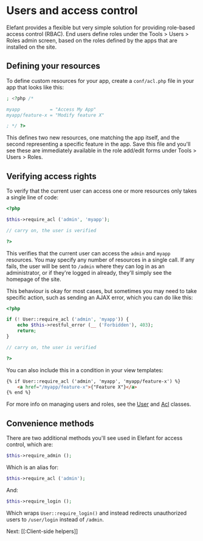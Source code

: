 # Users and access control

Elefant provides a flexible but very simple solution for providing role-based access
control (RBAC). End users define roles under the Tools > Users > Roles admin screen,
based on the roles defined by the apps that are installed on the site.

## Defining your resources

To define custom resources for your app, create a `conf/acl.php` file in your app that
looks like this:

~~~php
; <?php /*

myapp           = "Access My App"
myapp/feature-x = "Modify feature X"

; */ ?>
~~~

This defines two new resources, one matching the app itself, and the second representing
a specific feature in the app. Save this file and you'll see these are immediately
available in the role add/edit forms under Tools > Users > Roles.

## Verifying access rights

To verify that the current user can access one or more resources only takes a single line
of code:

~~~php
<?php

$this->require_acl ('admin', 'myapp');

// carry on, the user is verified

?>
~~~

This verifies that the current user can access the `admin` and `myapp` resources. You
may specify any number of resources in a single call. If any fails, the user will be
sent to `/admin` where they can log in as an administrator, or if they're logged in
already, they'll simply see the homepage of the site.

This behaviour is okay for most cases, but sometimes you may need to take specific
action, such as sending an AJAX error, which you can do like this:

~~~php
<?php

if (! User::require_acl ('admin', 'myapp')) {
	echo $this->restful_error (__ ('Forbidden'), 403);
	return;
}

// carry on, the user is verified

?>
~~~

You can also include this in a condition in your view templates:

~~~html
{% if User::require_acl ('admin', 'myapp', 'myapp/feature-x') %}
	<a href="/myapp/feature-x">{"Feature X"}</a>
{% end %}
~~~

For more info on managing users and roles, see the
[User](http://api.elefantcms.com/visor/lib/User) and
[Acl](http://api.elefantcms.com/visor/lib/Acl) classes.

## Convenience methods

There are two additional methods you'll see used in Elefant for access control, which are:

~~~php
$this->require_admin ();
~~~

Which is an alias for:

~~~php
$this->require_acl ('admin');
~~~

And:

~~~php
$this->require_login ();
~~~

Which wraps `User::require_login()` and instead redirects unauthorized users to `/user/login`
instead of `/admin`.

Next: [[:Client-side helpers]]
